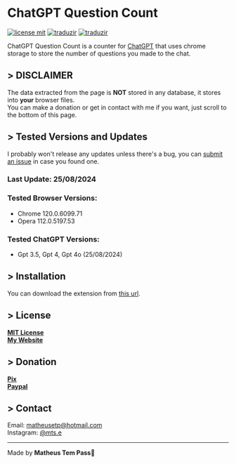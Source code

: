 # ChatGPT Question Count<br>

[![license mit](https://img.shields.io/badge/license-MIT-green)](https://github.com/euMts/chatgpt_question_count/blob/main/LICENSE) [![traduzir](https://img.shields.io/badge/Traduzir-pt--BR-brightgreen)](https://github.com/euMts/chatgpt_question_count/blob/main/README_ptBR.md) [![traduzir](https://img.shields.io/badge/Translate-en--US-blue)](https://github.com/euMts/chatgpt_question_count/blob/main/README.md)<br>

ChatGPT Question Count is a counter for [ChatGPT](https://chat.openai.com) that uses chrome storage to store the number of questions you made to the chat.<br>

## > DISCLAIMER<br>
The data extracted from the page is **NOT** stored in any database, it stores into **your** browser files.<br>
You can make a donation or get in contact with me if you want, just scroll to the bottom of this page.<br>

## > Tested Versions and Updates<br>
I probably won't release any updates unless there's a bug, you can [submit an issue](https://github.com/euMts/chatgpt_question_count/issues) in case you found one.<br>

### Last Update: 25/08/2024

### Tested Browser Versions:

- Chrome 120.0.6099.71<br>
- Opera 112.0.5197.53<br>

### Tested ChatGPT Versions:
- Gpt 3.5, Gpt 4, Gpt 4o (25/08/2024)

## > Installation<br>
You can download the extension from [this url](https://chromewebstore.google.com/detail/chatgpt-question-count/naokkoogmjjhnehoadkmpicliffbjllc).<br>

## > License<br>
**[MIT License](LICENSE.md)**<br>
**[My Website](https://www.matheus-eduardo.com.br)**<br>

## > Donation<br>
**[Pix](https://nubank.com.br/pagar/1cppij/yQT2VfJJLq)**<br>
**[Paypal](https://www.paypal.com/donate/?business=9JLBAMGH5985E&no_recurring=0&item_name=Thank+you%21&currency_code=USD)**<br>

## > Contact<br>
Email: matheusetp@hotmail.com<br>
Instagram: [@mts.e](https://www.instagram.com/mts.e/)<br>

---

Made by **Matheus Tem Pass**👋